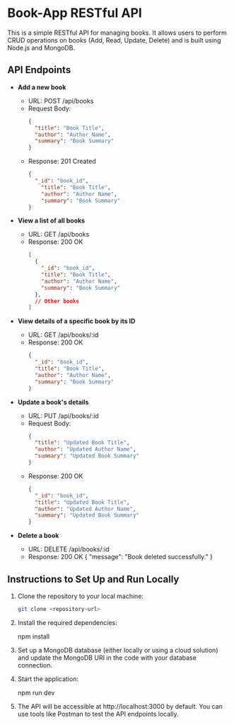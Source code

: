 # Book-App RESTful API

This is a simple RESTful API for managing books. It allows users to perform CRUD operations on books (Add, Read, Update, Delete) and is built using Node.js and MongoDB.

## API Endpoints

- **Add a new book**
  - URL: POST /api/books
  - Request Body:
    ```json
    {
      "title": "Book Title",
      "author": "Author Name",
      "summary": "Book Summary"
    }
    ```
  - Response: 201 Created
    ```json
    {
      "_id": "book_id",
        "title": "Book Title",
        "author": "Author Name",
        "summary": "Book Summary"
    }
    ```

- **View a list of all books**
  - URL: GET /api/books
  - Response: 200 OK
    ```json
    [
      {
        "_id": "book_id",
        "title": "Book Title",
        "author": "Author Name",
        "summary": "Book Summary"
      },
      // Other books
    ]
    ```

- **View details of a specific book by its ID**
  - URL: GET /api/books/:id
  - Response: 200 OK
    ```json
    {
      "_id": "book_id",
      "title": "Book Title",
      "author": "Author Name",
      "summary": "Book Summary"
    }
    ```

- **Update a book's details**
  - URL: PUT /api/books/:id
  - Request Body:
    ```json
    {
      "title": "Updated Book Title",
      "author": "Updated Author Name",
      "summary": "Updated Book Summary"
    }
    ```
  - Response: 200 OK
    ```json
    {
      "_id": "book_id",
      "title": "Updated Book Title",
      "author": "Updated Author Name",
      "summary": "Updated Book Summary"
    }
    ```

- **Delete a book**
  - URL: DELETE /api/books/:id
  - Response: 200 OK
    {
    "message": "Book deleted successfully."
    }
    
## Instructions to Set Up and Run Locally

1. Clone the repository to your local machine:

   ```bash
   git clone <repository-url>

2. Install the required dependencies:

   npm install
   
3. Set up a MongoDB database (either locally or using a cloud solution) and update the MongoDB URI in the code with your database connection.
   
4. Start the application:

   npm run dev

5. The API will be accessible at http://localhost:3000 by default. You can use tools like Postman to test the API endpoints locally.
   
